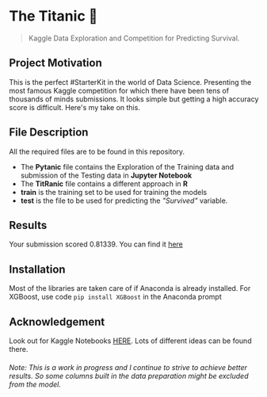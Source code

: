 # The Titanic :ship:

> Kaggle Data Exploration and Competition for Predicting Survival.

## Project Motivation
This is the perfect #StarterKit in the world of Data Science. Presenting the most famous Kaggle competition for which there have been tens of thousands of minds submissions. It looks simple but getting a high accuracy score is difficult. Here's my take on this.

## File Description
All the required files are to be found in this repository.
* The **Pytanic** file contains the Exploration of the Training data and submission of the Testing data in **Jupyter Notebook**
* The **TitRanic** file contains a different approach in **R**
* **train** is the training set to be used for training the models
* **test** is the file to be used for predicting the *"Survived"* variable.

## Results
Your submission scored 0.81339. You can find it [here](https://www.kaggle.com/c/titanic/leaderboard)

## Installation
Most of the libraries are taken care of if Anaconda is already installed.
For XGBoost, use code `pip install XGBoost` in the Anaconda prompt

## Acknowledgement
Look out for Kaggle Notebooks [HERE](https://www.kaggle.com/c/titanic/notebooks). Lots of different ideas can be found there.


###### Note: This is a work in progress and I continue to strive to achieve better results. So some columns built in the data preparation might be excluded from the model.


